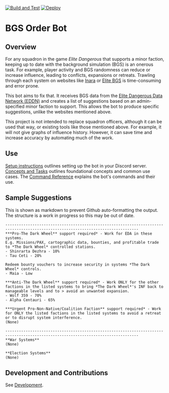 [![Build and Test](https://github.com/anthonylangsworth/OrderBot/actions/workflows/main.yml/badge.svg)](https://github.com/anthonylangsworth/OrderBot/actions/workflows/main.yml)
[![Deploy](https://github.com/anthonylangsworth/OrderBot/actions/workflows/deploy.yml/badge.svg)](https://github.com/anthonylangsworth/OrderBot/actions/workflows/deploy.yml)

# BGS Order Bot

## Overview
For any squadron in the game *Elite Dangerous* that supports a minor faction, keeping up to date with the background simulation (BGS) is an onerous task. For example, player activity and BGS randomness can reduce or increase influence, leading to conflicts, expansions or retreats. Trawling through each system on websites like [Inara](https://inara.cz/) or [Elite BGS](https://elitebgs.app/) is time-consuming and error prone.

This bot aims to fix that. It receives BGS data from the [Elite Dangerous Data Network (EDDN)](https://eddn.edcd.io/) and creates a list of suggestions based on an admin-specified minor faction to support. This allows the bot to produce specific suggestions, unlike the websites mentioned above.

This project is not intended to replace squadron officers, although it can be used that way, or existing tools like those mentioned above. For example, it will not give graphs of influence history. However, it can save time and increase accuracy by automating much of the work.

## Use

[Setup instructions](doc/ConceptsAndTasks.md#setup) outlines setting up the bot in your Discord server. [Concepts and Tasks](doc/ConceptsAndTasks.md) outlines foundational concepts and common use cases. The [Command Reference](doc/CommandReference.md) explains the bot's commands and their use.

## Sample Suggestions

This is shown as markdown to prevent Github auto-formatting the output. The structure is a work in progress so this may be out of date.

```
---------------------------------------------------------------------------------------------------------------------------------
***Pro-The Dark Wheel** support required* - Work for EDA in these systems.
E.g. Missions/PAX, cartographic data, bounties, and profitable trade to *The Dark Wheel* controlled stations.
- Shinrarta Dezhra - 10%
- Tau Ceti - 20%
 
Redeem bounty vouchers to increase security in systems *The Dark Wheel* controls.
- Maia - Low

***Anti-The Dark Wheel** support required* - Work ONLY for the other factions in the listed systems to bring *The Dark Wheel*'s INF back to manageable levels and to > avoid an unwanted expansion.
- Wolf 359 - 70%
- Alpha Centauri - 65%

***Urgent Pro-Non-Native/Coalition Faction** support required* - Work for ONLY the listed factions in the listed systems to avoid a retreat or to disrupt system interference.
(None)

---------------------------------------------------------------------------------------------------------------------------------
**War Systems**
(None)

**Election Systems**
(None)
```

## Development and Contributions

See [Development](doc/Development.md).
